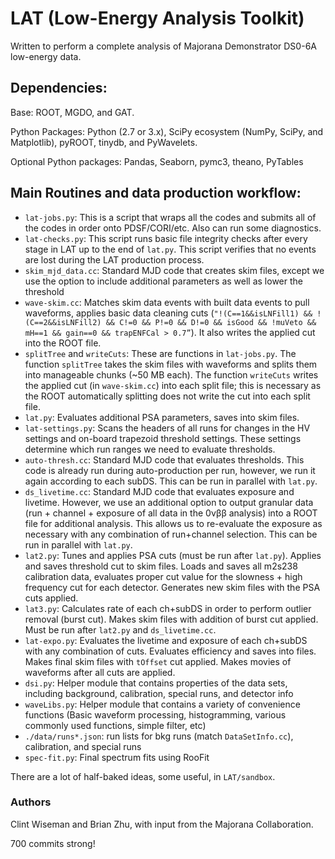 # LAT (Low-Energy Analysis Toolkit)

Written to perform a complete analysis of Majorana Demonstrator DS0-6A low-energy data.

## Dependencies: 
Base: ROOT, MGDO, and GAT.

Python Packages: Python (2.7 or 3.x), SciPy ecosystem (NumPy, SciPy, and Matplotlib), pyROOT, tinydb, and PyWavelets.

Optional Python packages: Pandas, Seaborn, pymc3, theano, PyTables

## Main Routines and data production workflow:
- `lat-jobs.py`: This is a script that wraps all the codes and submits all of the codes in order onto PDSF/CORI/etc. Also can run some diagnostics.
- `lat-checks.py`: This script runs basic file integrity checks after every stage in LAT up to the end of `lat.py`. This script verifies that no events are lost during the LAT production process.
- `skim_mjd_data.cc`: Standard MJD code that creates skim files, except we use the option to include additional parameters as well as lower the threshold
- `wave-skim.cc`: Matches skim data events with built data events to pull waveforms, applies basic data cleaning cuts (`"!(C==1&&isLNFill1) && !(C==2&&isLNFill2) && C!=0 && P!=0 && D!=0 && isGood && !muVeto && mH==1 && gain==0 && trapENFCal > 0.7”`). It also writes the applied cut into the ROOT file.
- `splitTree` and `writeCuts`: These are functions in `lat-jobs.py`. The function `splitTree` takes the skim files with waveforms and splits them into manageable chunks (~50 MB each). The function `writeCuts` writes the applied cut (in `wave-skim.cc`) into each split file; this is necessary as the ROOT automatically splitting does not write the cut into each split file. 
- `lat.py`: Evaluates additional PSA parameters, saves into skim files. 
- `lat-settings.py`: Scans the headers of all runs for changes in the HV settings and on-board trapezoid threshold settings. These settings determine which run ranges we need to evaluate thresholds.
- `auto-thresh.cc`: Standard MJD code that evaluates thresholds. This code is already run during auto-production per run, however, we run it again according to each subDS. This can be run in parallel with `lat.py`.
- `ds_livetime.cc`: Standard MJD code that evaluates exposure and livetime. However, we use an additional option to output granular data (run + channel + exposure of all data in the 0νββ analysis) into a ROOT file for additional analysis. This allows us to re-evaluate the exposure as necessary with any combination of run+channel selection. This can be run in parallel with `lat.py`.
- `lat2.py`: Tunes and applies PSA cuts (must be run after `lat.py`). Applies and saves threshold cut to skim files. Loads and saves all m2s238 calibration data, evaluates proper cut value for the slowness + high frequency cut for each detector. Generates new skim files with the PSA cuts applied.
- `lat3.py`: Calculates rate of each ch+subDS in order to perform outlier removal (burst cut). Makes skim files with addition of burst cut applied. Must be run after `lat2.py` and `ds_livetime.cc`.
- `lat-expo.py`: Evaluates the livetime and exposure of each ch+subDS with any combination of cuts. Evaluates efficiency and saves into files. Makes final skim files with `tOffset` cut applied. Makes movies of waveforms after all cuts are applied.
- `dsi.py`: Helper module that contains properties of the data sets, including background, calibration, special runs, and detector info
- `waveLibs.py`: Helper module that contains a variety of convenience functions (Basic waveform processing, histogramming, various commonly used functions, simple filter, etc)
- `./data/runs*.json`: run lists for bkg runs (match `DataSetInfo.cc`), calibration, and special runs
- `spec-fit.py`: Final spectrum fits using RooFit

There are a lot of half-baked ideas, some useful, in `LAT/sandbox`.

### Authors
Clint Wiseman and Brian Zhu, with input from the Majorana Collaboration.

700 commits strong!
